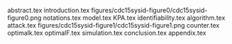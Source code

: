 abstract.tex
introduction.tex
figures/cdc15sysid-figure0/cdc15sysid-figure0.png
notations.tex
model.tex
KPA.tex
identifiability.tex
algorithm.tex
attack.tex
figures/cdc15sysid-figure1/cdc15sysid-figure1.png
counter.tex
optimalk.tex
optimalF.tex
simulation.tex
conclusion.tex
appendix.tex